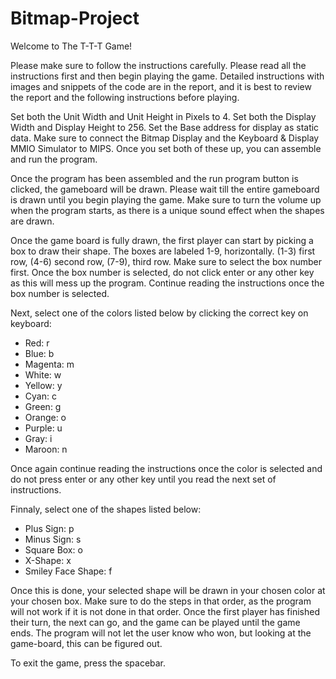 # Bitmap-Project

Welcome to The T-T-T Game! 

Please make sure to follow the instructions carefully.
Please read all the instructions first and then begin playing the game.
Detailed instructions with images and snippets of the code are in the report, and it is best to review the report and the following instructions before playing.

Set both the Unit Width and Unit Height in Pixels to 4. 
Set both the Display Width and Display Height to 256. 
Set the Base address for display as static data. 
Make sure to connect the Bitmap Display and the Keyboard & Display MMIO Simulator to MIPS.
Once you set both of these up, you can assemble and run the program.

Once the program has been assembled and the run program button is clicked, the gameboard will be drawn.
Please wait till the entire gameboard is drawn until you begin playing the game.
Make sure to turn the volume up when the program starts, as there is a unique sound effect when the shapes are drawn.

Once the game board is fully drawn, the first player can start by picking a box to draw their shape.
The boxes are labeled 1-9, horizontally. (1-3) first row, (4-6) second row, (7-9), third row.
Make sure to select the box number first.
Once the box number is selected, do not click enter or any other key as this will mess up the program.
Continue reading the instructions once the box number is selected.

Next, select one of the colors listed below by clicking the correct key on keyboard: 
- Red: r    
- Blue: b    
- Magenta: m    
- White: w 
- Yellow: y    
- Cyan: c    
- Green: g    
- Orange: o 
- Purple: u    
- Gray: i    
- Maroon: n

Once again continue reading the instructions once the color is selected and do not press enter or any other key until you read the next set of instructions.

Finnaly, select one of the shapes listed below: 
- Plus Sign: p    
- Minus Sign: s    
- Square Box: o    
- X-Shape: x 
- Smiley Face Shape: f

Once this is done, your selected shape will be drawn in your chosen color at your chosen box. 
Make sure to do the steps in that order, as the program will not work if it is not done in that order. 
Once the first player has finished their turn, the next can go, and the game can be played until the game ends. 
The program will not let the user know who won, but looking at the game-board, this can be figured out.

To exit the game, press the spacebar.
